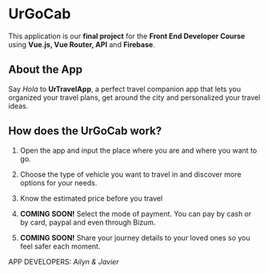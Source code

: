# UrGoCab

This application is our <b>final project</b> for the <b>Front End Developer Course</b> using <b>Vue.js, Vue Router, API</b> and <b>Firebase</b>.

## About the App

Say <i>Hola</i> to <b>UrTravelApp</b>, a perfect travel companion app that lets you organized your travel plans, get around the city and personalized your travel ideas.

## How does the UrGoCab work?

1. Open the app and input the place where you are and where you want to go.

2. Choose the type of vehicle you want to travel in and discover more options for your needs.

3. Know the estimated price before you travel

4. <b>COMING SOON!</b> Select the mode of payment. You can pay by cash or by card, paypal and even through Bizum.

5. <b>COMING SOON!</b> Share your journey details to your loved ones so you feel safer each moment.

APP DEVELOPERS:
<i>Ailyn & Javier</i>
